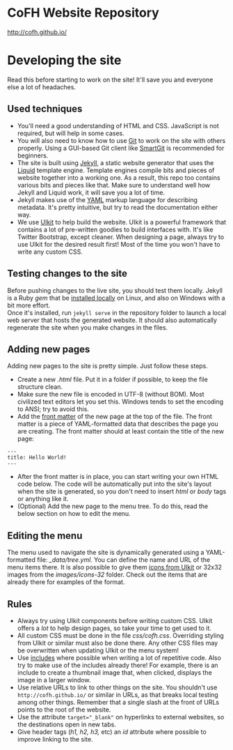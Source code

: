 # CoFH Website Repository
http://cofh.github.io/

# Developing the site
Read this before starting to work on the site! It'll save you and everyone else a lot of headaches.

## Used techniques
- You'll need a good understanding of HTML and CSS. JavaScript is not required, but will help in some cases.
- You will also need to know how to use [Git](http://git-scm.com/) to work on the site with others properly. Using a GUI-based Git client like [SmartGit](http://www.syntevo.com/smartgit/) is recommended for beginners.
- The site is built using [Jekyll](http://jekyllrb.com/), a static website generator that uses the [Liquid](https://github.com/Shopify/liquid/wiki/Liquid-for-Designers) template engine. Template engines compile bits and pieces of website together into a working one. As a result, this repo too contains various bits and pieces like that. Make sure to understand well how Jekyll and Liquid work, it will save you a lot of time.
- Jekyll makes use of the [YAML](http://yaml.org/) markup language for describing metadata. It's pretty intuitive, but try to read the documentation either way.
- We use [UIkit](http://getuikit.com/docs/core.html) to help build the website. UIkit is a powerful framework that contains a lot of pre-written goodies to build interfaces with. It's like Twitter Bootstrap, except cleaner. When designing a page, always try to use UIkit for the desired result first! Most of the time you won't have to write any custom CSS.

## Testing changes to the site
Before pushing changes to the live site, you should test them locally. Jekyll is a Ruby _gem_ that be [installed locally](http://jekyllrb.com/docs/installation/) on Linux, and also on Windows with a bit more effort.  
Once it's installed, run ```jekyll serve``` in the repository folder to launch a local web server that hosts the generated website. It should also automatically regenerate the site when you make changes in the files.

## Adding new pages
Adding new pages to the site is pretty simple. Just follow these steps.  
- Create a new _.html_ file. Put it in a folder if possible, to keep the file structure clean.
- Make sure the new file is encoded in UTF-8 (without BOM). Most civilized text editors let you set this. Windows tends to set the encoding to ANSI; try to avoid this.
- Add the [front matter](http://jekyllrb.com/docs/front) of the new page at the top of the file. The front matter is a piece of YAML-formatted data that describes the page you are creating. The front matter should at least contain the title of the new page:
```
---
title: Hello World!
---
```
- After the front matter is in place, you can start writing your own HTML code below. The code will be automatically put into the site's layout when the site is generated, so you don't need to insert _html_ or _body_ tags or anything like it.
- (Optional) Add the new page to the menu tree. To do this, read the below section on how to edit the menu.

## Editing the menu
The menu used to navigate the site is dynamically generated using a YAML-formatted file: *_data/tree.yml*. You can define the name and URL of the menu items there. It is also possible to give them [icons from UIkit](http://getuikit.com/docs/icon.html) or 32x32 images from the _images/icons-32_ folder. Check out the items that are already there for examples of the format.

## Rules
- Always try using UIkit components before writing custom CSS. UIkit offers a _lot_ to help design pages, so take your time to get used to it.
- All custom CSS must be done in the file _css/cofh.css_. Overriding styling from UIkit or similar must also be done there. Any other CSS files may be overwritten when updating UIkit or the menu system!
- Use [includes](http://jekyllrb.com/docs/templates/#includes) where possible when writing a lot of repetitive code. Also try to make use of the includes already there! For example, there is an include to create a thumbnail image that, when clicked, displays the image in a larger window.
- Use relative URLs to link to other things on the site. You shouldn't use ```http://cofh.github.io/``` or similar in URLs, as that breaks local testing among other things. Remember that a single slash at the front of URLs points to the root of the website.
- Use the attribute ```target="_blank"``` on hyperlinks to external websites, so the destinations open in new tabs.
- Give header tags (_h1, h2, h3,_ etc) an _id_ attribute where possible to improve linking to the site.
